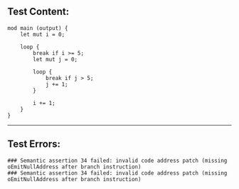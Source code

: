 
Test Content: 
-------------------------
```
mod main (output) { 
    let mut i = 0;

    loop {
        break if i >= 5;
        let mut j = 0;

        loop {
            break if j > 5;
            j += 1;
        }
        
        i += 1;
    }
}
```
------------------------

Test Errors:
-------------------------
```
### Semantic assertion 34 failed: invalid code address patch (missing oEmitNullAddress after branch instruction)
### Semantic assertion 34 failed: invalid code address patch (missing oEmitNullAddress after branch instruction)
```
